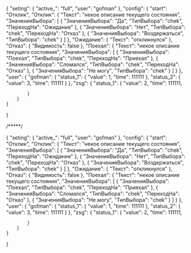 {
    "seting": {
        "active_": "full",
        "user": "gofman"
    },
    "config": {
        "start": "Отклик",
        "Отклик": {
            "Текст": "некое описание текущего состояния",
            "ЗначенияВыбора": [
                {
                    "ЗначенияВыбора": "Да",
                    "ТипВыбора": "chek",
                    "ПереходНа": "Ожидание"
                },
                {
                    "ЗначенияВыбора": "Нет",
                    "ТипВыбора": "chek",
                    "ПереходНа": "Отказ"
                },
                {
                    "ЗначенияВыбора": "Воздержаться",
                    "ТипВыбора": "chek"
                }
            ]
        },
        "Ожидание": {
            "Текст": "откликнулся"
        },
        "Отказ": {
            "Видимость": false
        },
        "Поехал": {
            "Текст": "некое описание текущего состояния",
            "ЗначенияВыбора": [
                {
                    "ЗначенияВыбора": "Поехал",
                    "ТипВыбора": "chek",
                    "ПереходНа": "Приехал"
                },
                {
                    "ЗначенияВыбора": "Сломался",
                    "ТипВыбора": "chek",
                    "ПереходНа": "Отказ"
                },
                {
                    "ЗначенияВыбора": "Не могу",
                    "ТипВыбора": "chek"
                }
            ]
        }
    },
    "user": {
        "gofman": {
            "status_1": {
                "value": 1,
                "time": 111111
            },
            "status_2": {
                "value": 3,
                "time": 111111
            }
        },
        "zsg": {
            "status_1": {
                "value": 2,
                "time": 111111,
                
            }
        }
    }
}

/*****/

{
    "seting": {
        "active_": "full",
        "user": "gofman"
    },
    "config": {
        "start": "Отклик",
        "Отклик": {
            "Текст": "некое описание текущего состояния",
            "ЗначенияВыбора": [
                {
                    "ЗначенияВыбора": "Да",
                    "ТипВыбора": "chek",
                    "ПереходНа": "Ожидание"
                },
                {
                    "ЗначенияВыбора": "Нет",
                    "ТипВыбора": "chek",
                    "ПереходНа": "Отказ"
                },
                {
                    "ЗначенияВыбора": "Воздержаться",
                    "ТипВыбора": "chek"
                }
            ]
        },
        "Ожидание": {
            "Текст": "откликнулся"
        },
        "Отказ": {
            "Видимость": false
        },
        "Поехал": {
            "Текст": "некое описание текущего состояния",
            "ЗначенияВыбора": [
                {
                    "ЗначенияВыбора": "Поехал",
                    "ТипВыбора": "chek",
                    "ПереходНа": "Приехал"
                },
                {
                    "ЗначенияВыбора": "Сломался",
                    "ТипВыбора": "chek",
                    "ПереходНа": "Отказ"
                },
                {
                    "ЗначенияВыбора": "Не могу",
                    "ТипВыбора": "chek"
                }
            ]
        }
    },
    "user": {
        "gofman": {
            "status_1": {
                "value": 1,
                "time": 111111
            },
            "status_2": {
                "value": 3,
                "time": 111111
            }
        },
        "zsg": {
            "status_1": {
                "value": 2,
                "time": 111111,
                
            }
        }
    }
}